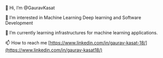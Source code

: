 👋 Hi, I’m @GauravKasat

👀 I’m interested in Machine Learning Deep learning and Software Development

🌱 I’m currently learning infrastructures for machine learning applications.

📫 How to reach me [https://www.linkedin.com/in/gaurav-kasat-18/](https://www.linkedin.com/in/gaurav-kasat18/)
